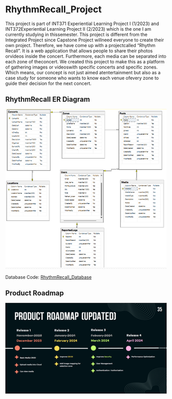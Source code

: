 # RhythmRecall_Project
This project is part of INT371 Experiential Learning Project I (1/2023) and INT372Experiential Learning Project II (2/2023) which is the one I am currently studying in thissemester. This project is different from the Integrated Project since Capstone Project willneed everyone to create their own project. Therefore, we have come up with a projectcalled “Rhythm Recall”. It is a web application that allows people to share their photos orvideos inside the concert. Furthermore, each media can be separated into each zone of theconcert. We created this project to make this as a platform of gathering images or videoswith specific concerts and specific zones. Which means, our concept is not just aimed atentertainment but also as a case study for someone who wants to know each venue ofevery zone to guide their decision for the next concert.

## RhythmRecall ER Diagram

![ER Diagram](./er_rhythmrecall.png)

Database Code: [RhythmRecall_Database](./RhythmRecall_db.sql)

## Product Roadmap

![Roadmap](./RhythmRecall_roadmap.png)
